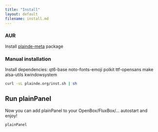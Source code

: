 ```yaml
---
title: "Install"
layout: default
filename: install.md
--- 
```


### AUR
Install <a href="https://aur.archlinux.org/packages/plainde-meta">plainde-meta</a> package

### Manual installation
Install dependencies: qt6-base noto-fonts-emoji polkit ttf-opensans make alsa-utils kwindowsystem

```sh
curl -sL plainde.org/inst.sh | sh
```
  

## Run plainPanel
Now you can add plainPanel to your OpenBox/FluxBox/... autostart and enjoy!<br>
```
plainPanel
```
